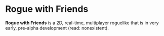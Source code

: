 Rogue with Friends
==================

**Rogue with Friends** is a 2D, real-time, multiplayer roguelike that is in
very early, pre-alpha development (read: nonexistent).
